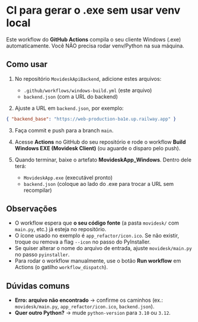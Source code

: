 # CI para gerar o .exe sem usar venv local

Este workflow do **GitHub Actions** compila o seu cliente Windows (.exe) automaticamente.
Você NÃO precisa rodar venv/Python na sua máquina.

## Como usar

1) No repositório `MovideskApiBackend`, adicione estes arquivos:
   - `.github/workflows/windows-build.yml` (este arquivo)
   - `backend.json` (com a URL do backend)

2) Ajuste a URL em `backend.json`, por exemplo:
```json
{ "backend_base": "https://web-production-ba1e.up.railway.app" }
```

3) Faça commit e push para a branch `main`.

4) Acesse **Actions** no GitHub do seu repositório e rode o workflow **Build Windows EXE (Movidesk Client)** (ou aguarde o disparo pelo push).

5) Quando terminar, baixe o artefato **MovideskApp_Windows**. Dentro dele terá:
   - `MovideskApp.exe` (executável pronto)
   - `backend.json` (coloque ao lado do .exe para trocar a URL sem recompilar)

## Observações
- O workflow espera que **o seu código fonte** (a pasta `movidesk/` com `main.py`, etc.) já esteja no repositório.
- O ícone usado no exemplo é `app_refactor/icon.ico`. Se não existir, troque ou remova a flag `--icon` no passo do PyInstaller.
- Se quiser alterar o nome do arquivo de entrada, ajuste `movidesk/main.py` no passo `pyinstaller`.
- Para rodar o workflow manualmente, use o botão **Run workflow** em Actions (o gatilho `workflow_dispatch`).

## Dúvidas comuns
- **Erro: arquivo não encontrado** → confirme os caminhos (ex.: `movidesk/main.py`, `app_refactor/icon.ico`, `backend.json`).
- **Quer outro Python?** → mude `python-version` para `3.10` ou `3.12`.
